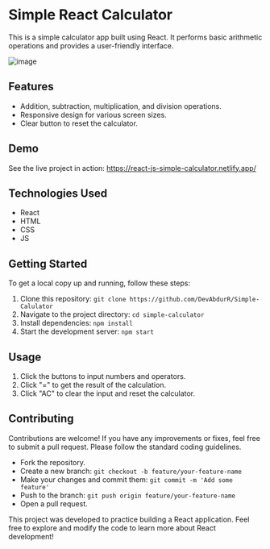 # Simple React Calculator

This is a simple calculator app built using React. It performs basic arithmetic operations and provides a user-friendly interface.

![image](https://github.com/DevAbdurR/Simple-Calulator/assets/112758727/983f51ed-af0c-4692-aa80-45019ca12c97)


## Features

- Addition, subtraction, multiplication, and division operations.
- Responsive design for various screen sizes.
- Clear button to reset the calculator.

## Demo

See the live project in action: https://react-js-simple-calculator.netlify.app/

## Technologies Used

- React
- HTML
- CSS
- JS

## Getting Started

To get a local copy up and running, follow these steps:

1. Clone this repository: `git clone https://github.com/DevAbdurR/Simple-Calulator`
2. Navigate to the project directory: `cd simple-calculator`
3. Install dependencies: `npm install`
4. Start the development server: `npm start`

## Usage

1. Click the buttons to input numbers and operators.
2. Click "=" to get the result of the calculation.
3. Click "AC" to clear the input and reset the calculator.

## Contributing

Contributions are welcome! If you have any improvements or fixes, feel free to submit a pull request. Please follow the standard coding guidelines.

- Fork the repository.
- Create a new branch: `git checkout -b feature/your-feature-name`
- Make your changes and commit them: `git commit -m 'Add some feature'`
- Push to the branch: `git push origin feature/your-feature-name`
- Open a pull request.

This project was developed to practice building a React application. Feel free to explore and modify the code to learn more about React development!
